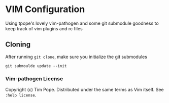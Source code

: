 # VIM Configuration

Using tpope's lovely vim-pathogen and some git submodule goodness to keep
track of vim plugins and rc files

## Cloning

After running `git clone`, make sure you initialize the git submodules

```
git submoulde update --init
```

### Vim-pathogen License

Copyright (c) Tim Pope.  Distributed under the same terms as Vim itself.
See `:help license`.
